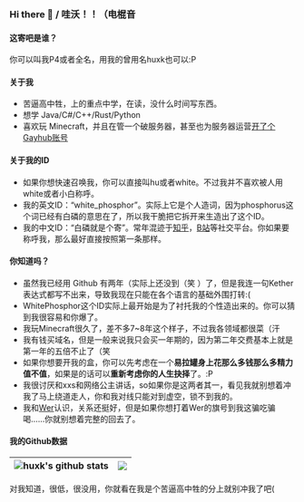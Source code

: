 ### Hi there 👋 / 哇沃！！（电棍音

#### 这寄吧是谁？
你可以叫我P4或者全名，用我的曾用名huxk也可以:P  

#### 关于我
- 苦逼高中牲，上的重点中学，在读，没什么时间写东西。
- 想学 Java/C#/C++/Rust/Python
- 喜欢玩 Minecraft，并且在管一个破服务器，甚至也为服务器运营[开了个Gayhub账号](https://github.com/RWPStudio)

#### 关于我的ID
* 如果你想快速召唤我，你可以直接叫hu或者white。不过我并不喜欢被人用white或者小白称呼。
* 我的英文ID：“white_phosphor”。实际上它是个人造词，因为phosphorus这个词已经有白磷的意思在了，所以我干脆把它拆开来生造出了这个ID。
* 我的中文ID：“白磷就是个寄”。常年混迹于[知乎](https://www.zhihu.com/people/64-42-27-36)，[B站](https://space.bilibili.com/421728730)等社交平台。你如果要称呼我，那么最好直接按照第一条那样。  

#### 你知道吗？
* 虽然我已经用 Github 有两年（实际上还没到（笑 ）了，但是我连一句Kether表达式都写不出来，导致我现在只能在各个语言的基础外围打转:(
* WhitePhosphor这个ID实际上最开始是为了衬托我的个性造出来的。你可以猜到我很容易和你爆了。
* 我玩Minecraft很久了，差不多7~8年这个样子，不过我各领域都很菜（汗
* 我有钱买域名，但是一般来说我只会买一年期的，因为第二年交费基本上就是第一年的五倍不止了（笑
* 如果你想要开我的盒，你可以先考虑在一个**易拉罐身上花那么多钱那么多精力值不值**，如果是的话可以**重新考虑你的人生抉择**了。:P
* 我很讨厌和xxs和网络公主讲话，so如果你是这两者其一，看见我就别想着冲我了马上绕道走人，你和我对线只能对到虚空，锁不到我的。
* 我和[Wer](https://github.com/WerewolfwolfyXD)认识，关系还挺好，但是如果你想打着Wer的旗号到我这骗吃骗喝......你就别想着完整的回去了。

#### 我的Github数据
| <img align="center" src="https://github-readme-stats.vercel.app/api?username=WhitePhosphor&show_icons=true&locale=cn&hide_border=true&theme=buefy" alt="huxk's github stats" /> | <img align="center" src="https://github-readme-stats.vercel.app/api/top-langs/?username=WhitePhosphor&layout=compact&locale=cn&hide_border=true&theme=buefy" /> |
| ------------- | ------------- |  

对我知道，很低，很没用，你就看在我是个苦逼高中牲的分上就别冲我了吧(



